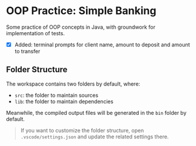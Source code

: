 # OOP Practice: Simple Banking

Some practice of OOP concepts in Java, with groundwork for implementation of tests.

- [x] Added: terminal prompts for client name, amount to deposit and amount to transfer

## Folder Structure

The workspace contains two folders by default, where:

- `src`: the folder to maintain sources
- `lib`: the folder to maintain dependencies

Meanwhile, the compiled output files will be generated in the `bin` folder by default.

> If you want to customize the folder structure, open `.vscode/settings.json` and update the related settings there.
